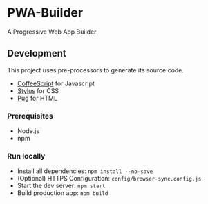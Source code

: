 # PWA-Builder
A Progressive Web App Builder

## Development

This project uses pre-processors to generate its source code.
- [CoffeeScript](https://coffeescript.org/) for Javascript
- [Stylus](https://stylus-lang.com/) for CSS
- [Pug](https://pugjs.org/api/getting-started.html) for HTML

### Prerequisites

- Node.js
- npm

### Run locally

- Install all dependencies: `npm install --no-save`
- (Optional) HTTPS Configuration: `config/browser-sync.config.js`
- Start the dev server: `npm start`
- Build production app: `npm build`
